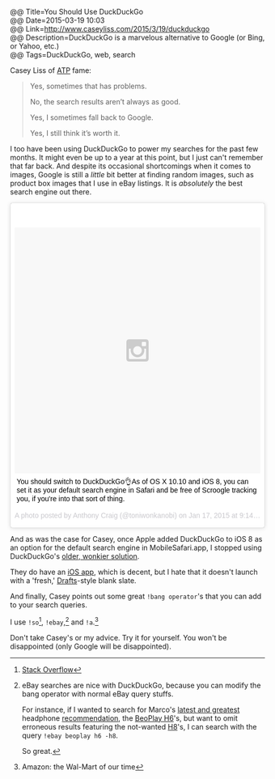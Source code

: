 @@ Title=You Should Use DuckDuckGo  
@@ Date=2015-03-19 10:03  
@@ Link=http://www.caseyliss.com/2015/3/19/duckduckgo  
@@ Description=DuckDuckGo is a marvelous alternative to Google (or Bing, or Yahoo, etc.)    
@@ Tags=DuckDuckGo, web, search    

Casey Liss of [ATP][atp] fame:
>Yes, sometimes that has problems.
>
>No, the search results aren’t always as good.
>
>Yes, I sometimes fall back to Google.
>
>Yes, I still think it’s worth it.

I too have been using DuckDuckGo to power my searches for the past few months. It might even be up to a year at this point, but I just can't remember that far back. And despite its occasional shortcomings when it comes to images, Google is still a *little* bit better at finding random images, such as product box images that I use in eBay listings. It is *absolutely* the best search engine out there. 

<blockquote class="instagram-media" data-instgrm-captioned data-instgrm-version="4" style=" background:#FFF; border:0; border-radius:3px; box-shadow:0 0 1px 0 rgba(0,0,0,0.5),0 1px 10px 0 rgba(0,0,0,0.15); margin: 1px; max-width:658px; padding:0; width:99.375%; width:-webkit-calc(100% - 2px); width:calc(100% - 2px);"><div style="padding:8px;"> <div style=" background:#F8F8F8; line-height:0; margin-top:40px; padding:50% 0; text-align:center; width:100%;"> <div style=" background:url(data:image/png;base64,iVBORw0KGgoAAAANSUhEUgAAACwAAAAsCAMAAAApWqozAAAAGFBMVEUiIiI9PT0eHh4gIB4hIBkcHBwcHBwcHBydr+JQAAAACHRSTlMABA4YHyQsM5jtaMwAAADfSURBVDjL7ZVBEgMhCAQBAf//42xcNbpAqakcM0ftUmFAAIBE81IqBJdS3lS6zs3bIpB9WED3YYXFPmHRfT8sgyrCP1x8uEUxLMzNWElFOYCV6mHWWwMzdPEKHlhLw7NWJqkHc4uIZphavDzA2JPzUDsBZziNae2S6owH8xPmX8G7zzgKEOPUoYHvGz1TBCxMkd3kwNVbU0gKHkx+iZILf77IofhrY1nYFnB/lQPb79drWOyJVa/DAvg9B/rLB4cC+Nqgdz/TvBbBnr6GBReqn/nRmDgaQEej7WhonozjF+Y2I/fZou/qAAAAAElFTkSuQmCC); display:block; height:44px; margin:0 auto -44px; position:relative; top:-22px; width:44px;"></div></div> <p style=" margin:8px 0 0 0; padding:0 4px;"> <a href="https://instagram.com/p/x-7HCNQz1t/" style=" color:#000; font-family:Arial,sans-serif; font-size:14px; font-style:normal; font-weight:normal; line-height:17px; text-decoration:none; word-wrap:break-word;" target="_top">You should switch to DuckDuckGo👌As of OS X 10.10 and iOS 8, you can set it as your default search engine in Safari and be free of Scroogle tracking you, if you&#39;re into that sort of thing.</a></p> <p style=" color:#c9c8cd; font-family:Arial,sans-serif; font-size:14px; line-height:17px; margin-bottom:0; margin-top:8px; overflow:hidden; padding:8px 0 7px; text-align:center; text-overflow:ellipsis; white-space:nowrap;">A photo posted by Anthony Craig (@toniwonkanobi) on <time style=" font-family:Arial,sans-serif; font-size:14px; line-height:17px;" datetime="2015-01-18T05:14:45+00:00">Jan 17, 2015 at 9:14pm PST</time></p></div></blockquote>
<script async defer src="//platform.instagram.com/en_US/embeds.js"></script>

And as was the case for Casey, once Apple added DuckDuckGo to iOS 8 as an option for the default search engine in MobileSafari.app, I stopped using DuckDuckGo's [older, wonkier solution][lifehacker].

They do have an [iOS app][apple], which is decent, but I hate that it doesn't launch with a 'fresh,' [Drafts][apple 2]-style blank slate. 

And finally, Casey points out some great  `!bang operator`'s that you can add to your search queries.

I use `!so`[^so], `!ebay`,[^eb] and `!a`.[^am]

Don't take Casey's or my advice. Try it for yourself. You won't be disappointed (only Google will be disappointed).

[^am]: Amazon: the Wal-Mart of our time
[^so]: [Stack Overflow][stackoverflow]
[^eb]: eBay searches are nice with DuckDuckGo, because you can modify the bang operator with normal eBay query stuffs.

	For instance, if I wanted to search for Marco's [latest and greatest][marco] headphone [recommendation][marco 2], the [BeoPlay H6][amazon]'s, but want to omit erroneous results featuring the not-wanted [H8][amazon 2]'s, I can search with the query `!ebay beoplay h6 -h8`.

	So great.

[amazon]: http://www.amazon.com/dp/B00C4VFYRC/?tag=theov0c-20
[amazon 2]: http://www.amazon.com/dp/B00R45Z2IE?tag=theov0c-20
[apple]: https://itunes.apple.com/us/app/id663592361?at=1l3vx9s
[apple 2]: https://itunes.apple.com/us/app/drafts-4-quickly-capture-notes/id905337691?at=1l3vx9s
[atp]: http://atp.fm
[lifehacker]: http://lifehacker.com/5903558/how-to-add-a-new-default-search-engine-to-safari-on-the-iphone
[marco]: http://www.marco.org/headphones-closed-portable
[marco 2]: http://www.marco.org/headphones-closed-portable#h6
[stackoverflow]: http://stackoverflow.com/